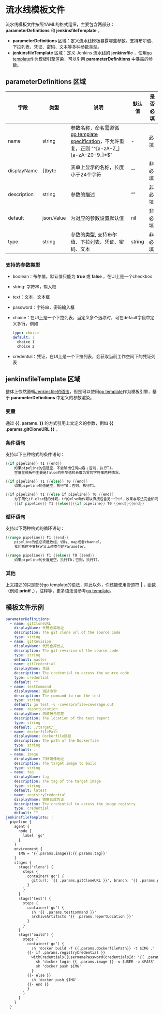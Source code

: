 # 流水线模板文件

流水线模板文件按照YAML的格式组织，主要包含两部分： __parameterDefinitions__ 和 __jenkinsfileTemplate__ 。

- __parameterDefinitions__ 区域：定义流水线模板暴露哪些参数。支持布尔值、下拉列表、凭证、密码、文本等多种参数类型。
- __jenkinsfileTemplate__ 区域：定义 Jenkins 流水线的 __jenkinsfile__ ，使用[go template](https://pkg.go.dev/text/template)作为模板引擎渲染，可以引用 __parameterDefinitions__ 中暴露的参数。

## __parameterDefinitions__ 区域

| 字段 | 类型 | 说明 | 默认值 | 是否必填 |
| --- | --- | --- | --- | --- |
| name | string | 参数名称，命名需遵循 [go template specification](https://pkg.go.dev/text/template#hdr-Arguments)，不允许重复，正则 "^[a-zA-Z_][a-zA-Z0-9_]*$" | - | 必填 |
| displayName | []byte | 表单上显示的名称，长度小于24个字符 | “” | 非必填 |
| description | string | 参数的描述 | “” | 非必填 |
| default | json.Value | 为对应的参数设置默认值| nil | 非必填 |
| type | string | 参数的类型, 支持布尔值、下拉列表、凭证、密码、文本 | string | 非必填 |

### 支持的参数类型

- boolean：布尔值，默认值只能为 __true__ 或 __false__ ，在UI上是一个checkbox
- string: 字符串，输入框
- text：文本，文本框
- password：字符串，密码输入框
- choice：在UI上是一个下拉列表，当定义多个选项时，可在default字段中定义多行，例如

    ```yaml
    type: choice
    default: |
      choice 1
      choice 2
    ```

- credential：凭证，在UI上是一个下拉列表，会获取当前工作空间下的凭证列表

## __jenkinsfileTemplate__ 区域

整体上依然遵循[Jenkinsfile的语法](https://www.jenkins.io/doc/book/pipeline/syntax/)，但是可以使用[go template](https://pkg.go.dev/text/template)作为模板引擎，基于 __parameterDefinitions__ 中定义的参数渲染。

### 变量

通过 __{{ .params.<name> }}__ 的方式引用上文定义的参数，例如 __{{ .params.gitCloneURL }}__ 。

### 条件语句

支持以下三种格式的条件语句：

```go
{{if pipeline}} T1 {{end}}
    如果pipeline的值是空，不会输出任何内容；否则，执行T1。
    空值在模板中主要是false的布尔值和长度为零的字符串两种情况。

{{if pipeline}} T1 {{else}} T0 {{end}}
    如果pipeline的值是空，执行T0；否则，执行T1。

{{if pipeline}} T1 {{else if pipeline}} T0 {{end}}
    为了简化if-else链的外观，if的else动作可以直接包含另一个if；效果与写法完全相同
    {{if pipeline}} T1 {{else}}{{if pipeline}} T0 {{end}}{{end}}
```

### 循环语句

支持以下两种格式的循环语句：

```go
{{range pipeline}} T1 {{end}}
    pipeline的值必须是数组、切片、map或者channel。
    我们暂时不支持定义上述类型的Parameter。

{{range pipeline}} T1 {{else}} T0 {{end}}
    如果pipeline的长度是空，执行T0；否则，执行T1。
```

### 其他

上文描述的只是部分go template的语法，除此以外，你还能使用管道符 __|__ ，函数（例如 __printf__ ,），注释等，更多语法请参考[go template](https://pkg.go.dev/text/template)。

## 模板文件示例

```yaml
parameterDefinitions:
  - name: gitCloneURL
    displayName: 代码仓库地址
    description: The git clone url of the source code
    type: string
  - name: gitRevision
    displayName: 代码仓库分支
    description: The git revision of the source code
    type: string
    default: master
  - name: gitCredential
    displayName: 凭证
    description: The credential to access the source code
    type: credential
    default: ""
  - name: testCommand
    displayName: 测试命令
    description: The command to run the test
    type: string
    default: go test -v -coverprofile=coverage.out
  - name: reportLocation
    displayName: 测试报告位置
    description: The location of the test report
    type: string
    default: ./target/__
  - name: dockerfilePath
    displayName: Dockerfile路径
    description: The path of the Dockerfile
    type: string
    default: .
  - name: image
    displayName: 目标镜像地址
    description: The target image to build
    type: string
  - name: tag
    displayName: tag
    description: The tag of the target image
    type: string
    default: latest
  - name: registryCredential
    displayName: 镜像仓库凭证
    description: The credential to access the image registry
    type: credential
    default: ""
jenkinsfileTemplate: |
  pipeline {
    agent {
      node {
        label 'go'
      }
    }
    environment {
      IMG = '{{.params.image}}:{{.params.tag}}'
    }
    stages {
      stage('clone') {
        steps {
          container('go') {
            git(url: '{{ .params.gitCloneURL }}', branch: '{{ .params.gitRevision }}', credentialsId: '{{ .params.gitCredential }}')
          }
        }
      }
      stage('test') {
        steps {
          container('go') {
            sh '{{ .params.testCommand }}'
            archiveArtifacts '{{ .params.reportLocation }}'
          }
        }
      }
      stage('build') {
        steps {
          container('go') {
            sh 'docker build -f {{.params.dockerfilePath}} -t $IMG .'
          {{- if .params.registryCredential }}
            withCredentials([usernamePassword(credentialsId: '{{ .params.registryCredential }}', passwordVariable: 'PASS', usernameVariable: 'USER',)]) {
              sh 'docker login {{ .params.image }} -u $USER -p $PASS'
              sh 'docker push $IMG'
            }
          {{- else }}
            sh 'docker push $IMG'
          {{- end }}
          }
        }
      }
    }
  }
```
